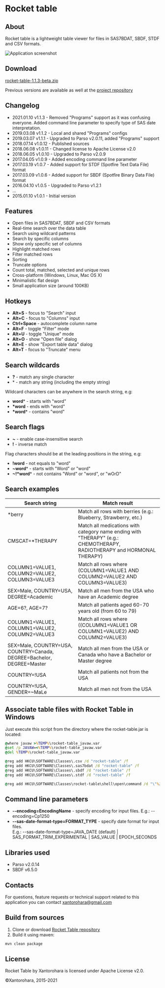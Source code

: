 # Rocket table

## About
Rocket table is a lightweight table viewer for files in SAS7BDAT, SBDF, STDF and CSV formats.

![Application screenshot](https://xantorohara.github.io/rocket-table/screenshot.png)

## Download
[rocket-table-1.1.3-beta.zip](https://xantorohara.github.io/rocket-table/rocket-table-1.1.3-beta.zip)

Previous versions are available as well at the 
[project repository](https://github.com/xantorohara/rocket-table/tree/master/docs)

## Changelog
* 2021.01.10 v1.1.3 - Removed "Programs" support as it was confusing everyone. Added command line parameter to specify
  type of SAS date interpretation.
* 2019.03.08 v1.1.2 - Local and shared "Programs" configs
* 2019.03.07 v1.1.1 - Upgraded to Parso v2.0.11, added "Programs" support
* 2018.07.14 v1.0.12 - Published sources
* 2018.06.08 v1.0.11 - Changed license to Apache License v2.0
* 2018.06.05 v1.0.10 - Upgraded to Parso v2.0.9
* 2017.04.05 v1.0.9 - Added encoding command line parameter
* 2017.03.19 v1.0.7 - Added support for STDF (Spotfire Text Data File) format
* 2017.03.09 v1.0.6 - Added support for SBDF (Spotfire Binary Data File) format
* 2016.04.10 v1.0.5 - Upgraded to Parso v1.2.1
* ...
* 2015.01.10 v1.0.1 - Initial version

## Features
* Open files in SAS7BDAT, SBDF and CSV formats
* Real-time search over the data table
* Search using wildcard patterns
* Search by specific columns
* Show only specific set of columns
* Highlight matched rows
* Filter matched rows
* Sorting
* Truncate options
* Count total, matched, selected and unique rows
* Cross-platform (Windows, Linux, Mac OS X)
* Minimalistic flat design
* Small application size (around 100KB)

## Hotkeys

* **Alt+S** - focus to "Search" input
* **Alt+C** - focus to "Columns" input
* **Ctrl+Space** - autocomplete column name
* **Alt+F** - toggle "Filter" mode
* **Alt+U** - toggle "Unique" mode
* **Alt+O** - show "Open file" dialog
* **Alt+E** - show "Export table data" dialog
* **Alt+T** - focus to "Truncate" menu

## Search wildcards
* **?** -  match any single character
* \* -  match any string (including the empty string)

Wildcard characters can be anywhere in the search string, e.g:

* **word*** -  starts with "word"
* **\*word** -  ends with "word"
* **\*word*** -  contains "word"


## Search flags
* **~** - enable case-insensitive search
* **!** - inverse match

Flag characters should be at the leading positions in the string, e.g:

* **!word** - not equals to "word"
* **~word*** - starts with "Word" or "word"
* **~!\*word*** - not contains "Word" or "word", or "wOrD"


## Search examples
| Search string | Match result |
|---------------|--------------|
|\*berry | Match all rows with berries (e.g.: Blueberry, Strawberry, etc.)|
|CMSCAT=\*THERAPY | Match all medications with category name ending with "THERAPY" (e.g.: CHEMOTHERAPY, RADIOTHERAPY and HORMONAL THERAPY)|
|COLUMN1=VALUE1, COLUMN2=VALUE2, COLUMN3=VALUE3 | Match all rows where (COLUMN1=VALUE1 AND COLUMN2=VALUE2 AND COLUMN3=VALUE3)|
|SEX=Male, COUNTRY=USA, DEGREE=Academic | Match all men from the USA who have an Academic degree|
|AGE=6?, AGE=7? | Match all patients aged 60-70 years old (from 60 to 79)|
|COLUMN1=VALUE1, COLUMN1=VALUE2, COLUMN2=VALUE3 | Match all rows where ((COLUMN1=VALUE1 OR COLUMN1=VALUE2) AND COLUMN2=VALUE3)|
|SEX=Male, COUNTRY=USA, COUNTRY=Canada, DEGREE=Bachelor, DEGREE=Master | Match all men from the USA or Canada who have a Bachelor or Master degree|
|COUNTRY=!USA | Match all patients not from the USA|
|COUNTRY=!USA, GENDER=~MaLe | Match all men not from the USA|

## Associate table files with Rocket Table in Windows

Just execute this script from the directory where the rocket-table.jar is located:

```cmd
@where javaw >%TEMP%\rocket-table_javaw.var
@set /p JAVAW=<%TEMP%\rocket-table_javaw.var
@del %TEMP%\rocket-table_javaw.var

@reg add HKCU\SOFTWARE\Classes\.csv /d "rocket-table" /f
@reg add HKCU\SOFTWARE\Classes\.sas7bdat /d "rocket-table" /f
@reg add HKCU\SOFTWARE\Classes\.sbdf /d "rocket-table" /f
@reg add HKCU\SOFTWARE\Classes\.stdf /d "rocket-table" /f

@reg add HKCU\SOFTWARE\Classes\rocket-table\shell\open\command /d "\"%JAVAW%\" -jar \"%~dp0rocket-table.jar\" \"%%1\"" /f
```

## Command line parameters

* **--encoding=EncodingName** - specify encoding for input files. E.g.: --encoding=Cp1250
* **--sas-date-format-type=FORMAT_TYPE** - specify date format for input files.  
  E.g.:
  --sas-date-format-type=JAVA_DATE (default) | SAS_FORMAT_TRIM_EXPERIMENTAL | SAS_VALUE | EPOCH_SECONDS

## Libraries used

- Parso v2.0.14
- SBDF v6.5.0

## Contacts

For questions, feature requests or technical support related to this application you can contact
[xantorohara@gmail.com](mailto:xantorohara@gmail.com)

## Build from sources

1. Clone or download [Rocket Table repository](https://github.com/xantorohara/rocket-table)
2. Build it using maven:
```bash
mvn clean package
```

## License

Rocket Table by Xantorohara is licensed under Apache License v2.0.

&copy;Xantorohara, 2015-2021
